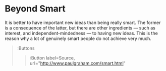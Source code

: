 # Beyond Smart

It is better to have important new ideas than being really smart. The former is a consequence of the latter, but there are other ingredients — such as interest, and independent-mindedness — to having new ideas. This is the reason why a lot of genuinely smart people do not achieve very much.

> :Buttons
> > :Button label=Source, url="http://www.paulgraham.com/smart.html"
